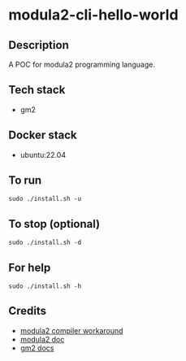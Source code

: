 # modula2-cli-hello-world

## Description
A POC for modula2 programming language.

## Tech stack
- gm2

## Docker stack
- ubuntu:22.04

## To run
`sudo ./install.sh -u`

## To stop (optional)
`sudo ./install.sh -d`

## For help
`sudo ./install.sh -h`

## Credits
- [modula2 compiler workaround](https://bugs.debian.org/cgi-bin/bugreport.cgi?bug=1027065)
- [modula2 doc](https://www.modula2.org/index.php)
- [gm2 docs](https://www.nongnu.org/gm2/about.html)